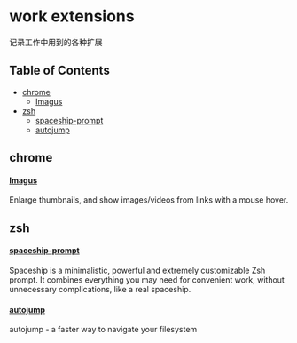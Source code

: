 # work extensions <!-- omit in toc -->
记录工作中用到的各种扩展

## Table of Contents <!-- omit in toc -->

<!-- TOC -->

- [chrome](#chrome)
    - [Imagus](#Imagus)
- [zsh](#zsh)
    - [spaceship-prompt](#spaceship-prompt)
    - [autojump](#autojump)

<!-- /TOC -->

## chrome

#### [Imagus](https://chrome.google.com/webstore/detail/imagus/immpkjjlgappgfkkfieppnmlhakdmaab)
Enlarge thumbnails, and show images/videos from links with a mouse hover.

## zsh

#### [spaceship-prompt](https://github.com/denysdovhan/spaceship-prompt)
Spaceship is a minimalistic, powerful and extremely customizable Zsh prompt. It combines everything you may need for convenient work, without unnecessary complications, like a real spaceship.

#### [autojump](https://github.com/wting/autojump)
autojump - a faster way to navigate your filesystem

